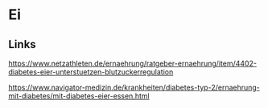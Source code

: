 # Ei

## Links

<https://www.netzathleten.de/ernaehrung/ratgeber-ernaehrung/item/4402-diabetes-eier-unterstuetzen-blutzuckerregulation>

<https://www.navigator-medizin.de/krankheiten/diabetes-typ-2/ernaehrung-mit-diabetes/mit-diabetes-eier-essen.html>